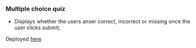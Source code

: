 ### Multiple choice quiz

- Displays whether the users anser correct, incorrect or missing once the user clicks submit;

Deployed [here](https://multiplechoice-quiz.herokuapp.com/home.html)
